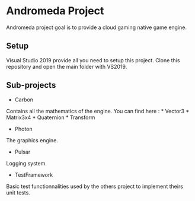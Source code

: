 Andromeda Project
=================

Andromeda project goal is to provide a cloud gaming native game engine.

Setup
-----

Visual Studio 2019 provide all you need to setup this project.
Clone this repository and open the main folder with VS2019.

Sub-projects
------------

* Carbon

Contains all the mathematics of the engine.
You can find here :
	* Vector3
	* Matrix3x4
	* Quaternion
	* Transform

* Photon

The graphics engine.

* Pulsar

Logging system.

* TestFramework

Basic test functionnalities used by the others project to implement theirs unit tests.